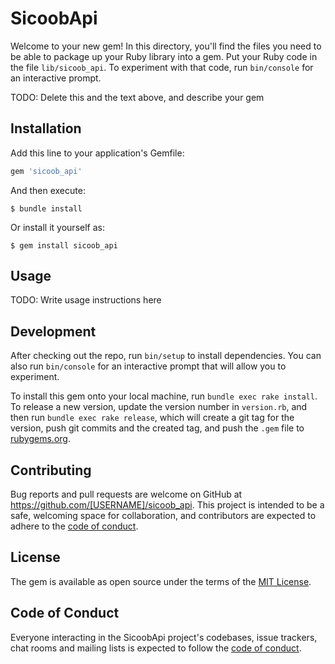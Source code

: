 # SicoobApi

Welcome to your new gem! In this directory, you'll find the files you need to be able to package up your Ruby library into a gem. Put your Ruby code in the file `lib/sicoob_api`. To experiment with that code, run `bin/console` for an interactive prompt.

TODO: Delete this and the text above, and describe your gem

## Installation

Add this line to your application's Gemfile:

```ruby
gem 'sicoob_api'
```

And then execute:

    $ bundle install

Or install it yourself as:

    $ gem install sicoob_api

## Usage

TODO: Write usage instructions here

## Development

After checking out the repo, run `bin/setup` to install dependencies. You can also run `bin/console` for an interactive prompt that will allow you to experiment.

To install this gem onto your local machine, run `bundle exec rake install`. To release a new version, update the version number in `version.rb`, and then run `bundle exec rake release`, which will create a git tag for the version, push git commits and the created tag, and push the `.gem` file to [rubygems.org](https://rubygems.org).

## Contributing

Bug reports and pull requests are welcome on GitHub at https://github.com/[USERNAME]/sicoob_api. This project is intended to be a safe, welcoming space for collaboration, and contributors are expected to adhere to the [code of conduct](https://github.com/[USERNAME]/sicoob_api/blob/master/CODE_OF_CONDUCT.md).

## License

The gem is available as open source under the terms of the [MIT License](https://opensource.org/licenses/MIT).

## Code of Conduct

Everyone interacting in the SicoobApi project's codebases, issue trackers, chat rooms and mailing lists is expected to follow the [code of conduct](https://github.com/[USERNAME]/sicoob_api/blob/master/CODE_OF_CONDUCT.md).
